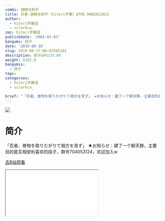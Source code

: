 ```yaml
---
combi: 酒精与和平
title: 忍者-酒精与和平（hitori字幕）@THE MANZAI2012
author:
  - hitori字幕组
  - sclarkca_
zmz: hitori字幕组
publishdate: '2001-01-03'
bangumi: 段子
date: '2019-08-18'
slug: 2019-08-17-NA-63505181
description: 段子&#8226;NA
weight: 9182.0
bangumis:
  - 段子
tags:
categories:
  - hitori字幕组
  - sclarkca_

brief: "「忍者、巻物を取りたがりて相方を見ず」 ★お知らせ：建了一个聊天群，主要目的是互相安利喜欢的段子，群号704053124，欢迎加入w"
---
```

![](https://raw.githubusercontent.com/tcgriffith/owaraisite/master/static/tmpimg/338bdc0a90f9fc889c0cfff8cfef46ac7578cba3.jpg.480.jpg)
# 简介  
「忍者、巻物を取りたがりて相方を見ず」
★お知らせ：建了一个聊天群，主要目的是互相安利喜欢的段子，群号704053124，欢迎加入w  

[去B站观看](https://www.bilibili.com/video/av63505181/)
<div class ="resp-container"><iframe class="testiframe" src="//player.bilibili.com/player.html?aid=63505181"", scrolling="no", allowfullscreen="true" > </iframe></div> 
